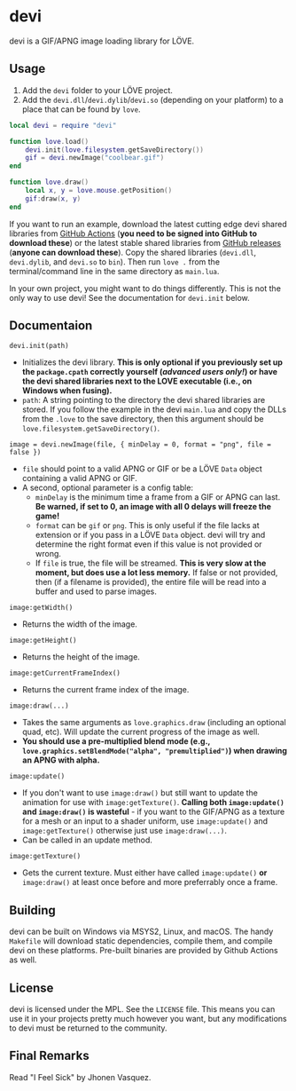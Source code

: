 # devi

devi is a GIF/APNG image loading library for LÖVE.

## Usage

1. Add the `devi` folder to your LÖVE project.
2. Add the `devi.dll`/`devi.dylib`/`devi.so` (depending on your platform) to a place that can be found by `love`.

```lua
local devi = require "devi"

function love.load()
    devi.init(love.filesystem.getSaveDirectory())
    gif = devi.newImage("coolbear.gif")
end

function love.draw()
    local x, y = love.mouse.getPosition()
    gif:draw(x, y)
end
```

If you want to run an example, download the latest cutting edge devi shared libraries from [GitHub Actions](https://github.com/erinmaus/devi/actions) (**you need to be signed into GitHub to download these**) or the latest stable shared libraries from [GitHub releases](https://github.com/erinmaus/devi/releases) (**anyone can download these**). Copy the shared libraries (`devi.dll`, `devi.dylib`, and `devi.so` to `bin`). Then run `love .` from the terminal/command line in the same directory as `main.lua`.

In your own project, you might want to do things differently. This is not the only way to use devi! See the documentation for `devi.init` below.

## Documentaion

`devi.init(path)`
* Initializes the devi library. **This is only optional if you previously set up the `package.cpath` correctly yourself (*advanced users only!*) or have the devi shared libraries next to the LOVE executable (i.e., on Windows when fusing).**
* `path`: A string pointing to the directory the devi shared libraries are stored. If you follow the example in the devi `main.lua` and copy the DLLs from the `.love` to the save directory, then this argument should be `love.filesystem.getSaveDirectory()`.

`image = devi.newImage(file, { minDelay = 0, format = "png", file = false })`
* `file` should point to a valid APNG or GIF or be a LÖVE `Data` object containing a valid APNG or GIF.
* A second, optional parameter is a config table:
  * `minDelay` is the minimum time a frame from a GIF or APNG can last. **Be warned, if set to 0, an image with all 0 delays will freeze the game!**
  * `format` can be `gif` or `png`. This is only useful if the file lacks at extension or if you pass in a LÖVE `Data` object. devi will try and determine the right format even if this value is not provided or wrong.
  * If `file` is true, the file will be streamed. **This is very slow at the moment, but does use a lot less memory.** If false or not provided, then (if a filename is provided), the entire file will be read into a buffer and used to parse images.

```image:getWidth()```
* Returns the width of the image.

```image:getHeight()```
* Returns the height of the image.

```image:getCurrentFrameIndex()```
* Returns the current frame index of the image.

```image:draw(...)```
* Takes the same arguments as `love.graphics.draw` (including an optional quad, etc). Will update the current progress of the image as well.
* **You should use a pre-multiplied blend mode (e.g., `love.graphics.setBlendMode("alpha", "premultiplied")`) when drawing an APNG with alpha.**

```image:update()```
* If you don't want to use `image:draw()` but still want to update the animation for use with `image:getTexture()`. **Calling both `image:update()` and `image:draw()` is wasteful** - if you want to the GIF/APNG as a texture for a mesh or an input to a shader uniform, use `image:update()` and `image:getTexture()` otherwise just use `image:draw(...)`.
* Can be called in an update method.

```image:getTexture()```
* Gets the current texture. Must either have called `image:update()` **or** `image:draw()` at least once before and more preferrably once a frame.

## Building

devi can be built on Windows via MSYS2, Linux, and macOS. The handy `Makefile` will download static dependencies, compile them, and compile devi on these platforms. Pre-built binaries are provided by Github Actions as well.

## License

devi is licensed under the MPL. See the `LICENSE` file. This means you can use it in your projects pretty much however you want, but any modifications to devi must be returned to the community.

## Final Remarks

Read "I Feel Sick" by Jhonen Vasquez.
